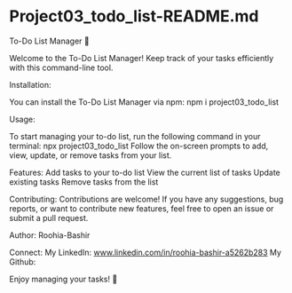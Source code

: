 # Project03_todo_list-README.md
To-Do List Manager 📝

Welcome to the To-Do List Manager! Keep track of your tasks efficiently with this command-line tool.

Installation:

You can install the To-Do List Manager via npm: npm i project03_todo_list

Usage:

To start managing your to-do list, run the following command in your terminal: npx project03_todo_list Follow the on-screen prompts to add, view, update, or remove tasks from your list.

Features: Add tasks to your to-do list View the current list of tasks Update existing tasks Remove tasks from the list

Contributing: Contributions are welcome! If you have any suggestions, bug reports, or want to contribute new features, feel free to open an issue or submit a pull request.

Author: Roohia-Bashir

Connect: 
My LinkedIn: www.linkedin.com/in/roohia-bashir-a5262b283
My Github: 

Enjoy managing your tasks! 🚀
